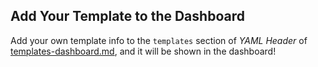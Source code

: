 ﻿Add Your Template to the Dashboard
----------------
Add your own template info to the `templates` section of *YAML Header* of [templates-dashboard.md](https://github.com/dotnet/docfx/edit/dev/Documentation/templates-and-plugins/templates-dashboard.md), and it will be shown in the dashboard!
